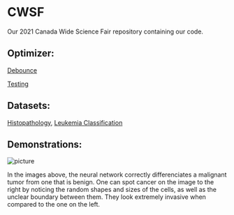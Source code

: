 # CWSF
Our 2021 Canada Wide Science Fair repository containing our code.

## Optimizer:
[Debounce](https://www.overleaf.com/read/rxntpctkzbxt)

[Testing](https://replit.com/@KoralKulacoglu/Optimizers)

## Datasets:
[Histopathology](https://www.kaggle.com/c/histopathologic-cancer-detection/data), [Leukemia Classification](https://www.kaggle.com/andrewmvd/leukemia-classification)

## Demonstrations:
![picture](https://user-images.githubusercontent.com/62809012/113470838-76ef6280-9426-11eb-8cd8-2e638ea22740.JPG)

In the images above, the neural network correctly differenciates a malignant tumor from one that is benign. One can spot cancer on the image to the right by noticing the random shapes and sizes of the cells, as well as the unclear boundary between them. They look extremely invasive when compared to the one on the left.
